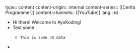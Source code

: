 type:: content
content-origin:: internal
content-series:: [[Cerita Programmer]]
content-channels:: [[YouTube]]
lang:: id

- Hi there! Welcome to AyoKoding!
- Test some
  - ```
    This is some JS data
    ```
-
